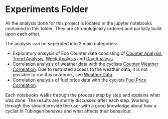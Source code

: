 # Experiments Folder

All the analysis done for this project is located in the jupyter notebooks contained in this folder.
They are chronologically ordered and partially build upon each other.

The analysis can be seperated into 3 main categories:
 - Exploratory analysis of Eco Counter data consisting of [Counter Analysis](eva_1_CounterAnalysis.ipynb), [Trend Analysis](eva_2_TrendAnalysis.ipynb), [Week Analysis](eva_3_WeekAnalysis.ipynb) and [Day Analysis](eva_4_DayAnalysis.ipynb).
 - Correlation analysis of weather data with the cyclists [Counter Weather Correlation](eva_5_WeatherCorrelation.ipynb). Due to restricted access to the weather data, it is not possible to run this notebook, see [Weather Data](../dat/wea/README.md).
 - Correlation analysis of fuel price data with the cyclists [Fuel Price Correlation](eva_6_FuelPriceCorrelation.ipynb).

Each notebooks walks through the process step by step and explains what was done. The results are shortly discussed after each step.
Working through this should provide the user with a good knowledge about how a cyclist in Tübingen behaves and what affects their behaviour.
